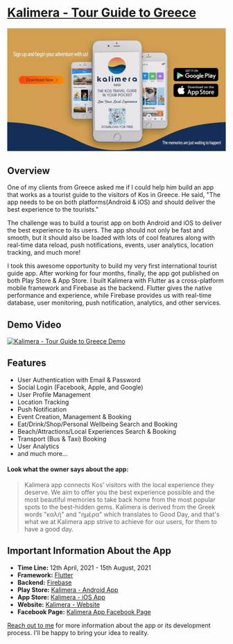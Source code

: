 # [Kalimera - Tour Guide to Greece](https://portfolio.kaykobadreza.com/portfolio/kalimera/)

![Kalimera - Tour Guide to Greece](assets/kalimera.webp)

## Overview
One of my clients from Greece asked me if I could help him build an app that works as a tourist guide to the visitors of Kos in Greece. He said, "The app needs to be on both platforms(Android & iOS) and should deliver the best experience to the tourists."

The challenge was to build a tourist app on both Android and iOS to deliver the best experience to its users. The app should not only be fast and smooth, but it should also be loaded with lots of cool features along with real-time data reload, push notifications, events, user analytics, location tracking, and much more!

I took this awesome opportunity to build my very first international tourist guide app. After working for four months, finally, the app got published on both Play Store & App Store. I built Kalimera with Flutter as a cross-platform mobile framework and Firebase as the backend. Flutter gives the native performance and experience, while Firebase provides us with real-time database, user monitoring, push notification, analytics, and other services.

## Demo Video
[![Kalimera - Tour Guide to Greece Demo](https://img.youtube.com/vi/N0n662KjVOU/0.jpg)](https://www.youtube.com/watch?v=N0n662KjVOU)

## Features
- User Authentication with Email & Password
- Social Login (Facebook, Apple, and Google)
- User Profile Management
- Location Tracking
- Push Notification
- Event Creation, Management & Booking
- Eat/Drink/Shop/Personal Wellbeing Search and Booking
- Beach/Attractions/Local Experiences Search & Booking
- Transport (Bus & Taxi) Booking
- User Analytics
- and much more...

#### Look what the owner says about the app:
> Kalimera app connects Kos’ visitors with the local experience they deserve. We aim to offer you the best experience possible and the most beautiful memories to take back home from the most popular spots to the best-hidden gems.
> Kalimera is derived from the Greek words "καλή" and "ημέρα" which translates to Good Day, and that's what we at Kalimera app strive to achieve for our users, for them to have a good day.


## Important Information About the App
- **Time Line:** 12th April, 2021 - 15th August, 2021       
- **Framework:** [Flutter](https://flutter.dev/)
- **Backend:** [Firebase](https://firebase.google.com/)
- **Play Store:** [Kalimera - Android App](https://play.google.com/store/apps/details?id=com.outergaze.kosapp)
- **App Store:** [Kalimera - iOS App](https://apps.apple.com/gr/app/kalimera/id1572166542)
- **Website:** [Kalimera - Website](https://kalimerapp.eu/)
- **Facebook Page:** [Kalimera App Facebook Page](https://www.facebook.com/app.kalimera)    

[Reach out to me](https://kaykobadreza.com/) for more information about the app or its development process. I'll be happy to bring your idea to reality.